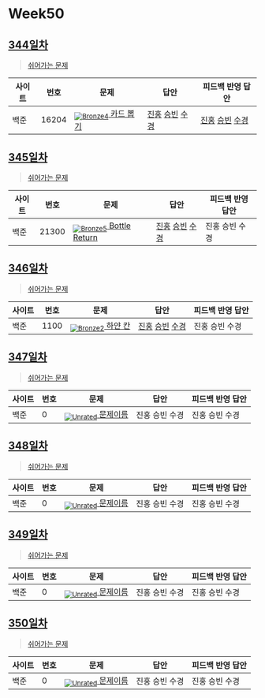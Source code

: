 <!-- tier 리스트 S -->
[Unrated]: https://user-images.githubusercontent.com/33937365/126247607-85783912-c11a-4d50-ac36-8cc7dcb75cd2.png
[NotRated]: https://user-images.githubusercontent.com/33937365/135189055-c3508249-b361-4948-8c36-a74b690cd346.png
[Bronze5]: https://user-images.githubusercontent.com/33937365/126247611-e362d727-17a4-4737-a232-5827e185ab7c.png
[Bronze4]: https://user-images.githubusercontent.com/33937365/126247612-89cbc675-e1d4-43a2-950b-1cb014dca697.png
[Bronze3]: https://user-images.githubusercontent.com/33937365/126247613-b8408610-7bc4-40f8-804f-a30a45ddbb68.png
[Bronze2]: https://user-images.githubusercontent.com/33937365/126247614-d85dc6ff-a520-4c00-82bd-eb593b156bd8.png
[Bronze1]: https://user-images.githubusercontent.com/33937365/126247616-04b2ab30-9891-4b7b-8cb4-38e99b97e834.png
<!-- tier 리스트 E -->

# Week50

## [344일차](Day344)

> [쉬어가는 문제](https://www.acmicpc.net/group/workbook/view/9797/39483)

| 사이트 | 번호 | 문제                 | 답안                | 피드백 반영 답안    |
| ------ | ---- | -------------------- | ------------------- | ------------------- |
| 백준   | 16204 | [<sub>![Bronze4]</sub> 카드 뽑기](https://www.acmicpc.net/problem/16204) | [진홍](Day344/boj16204_kjh.py) [승빈](Day344/boj16204_wsb.java) [수경](Day344/boj16204_hsk.js) | [진홍](Day344/boj16204_kjh.py) [승빈](Day344/boj16204_wsb.java) [수경](Day344/boj16204_hsk.js) |

## [345일차](Day345)

> [쉬어가는 문제](https://www.acmicpc.net/group/workbook/view/9797/39491)

| 사이트 | 번호 | 문제                 | 답안                | 피드백 반영 답안    |
| ------ | ---- | -------------------- | ------------------- | ------------------- |
| 백준   | 21300 | [<sub>![Bronze5]</sub> Bottle Return](https://www.acmicpc.net/problem/21300) | [진홍](Day345/boj21300_kjh.py) [승빈](Day345/boj21300_wsb.java) [수경](Day345/boj21300_hsk.js) | 진홍 승빈 수경 |

## [346일차](Day346)

> [쉬어가는 문제](https://www.acmicpc.net/group/workbook/view/9797/39515)

| 사이트 | 번호 | 문제                 | 답안                | 피드백 반영 답안    |
| ------ | ---- | -------------------- | ------------------- | ------------------- |
| 백준   | 1100    | [<sub>![Bronze2]</sub> 하얀 칸](https://www.acmicpc.net/problem/1100) | [진홍](Day346/boj1100_kjh.py) [승빈](Day346/boj1100_wsb.java) [수경](Day346/boj1100_hsk.js) | 진홍 승빈 수경 |

## [347일차](Day347)

> [쉬어가는 문제](문제집링크)

| 사이트 | 번호 | 문제                 | 답안                | 피드백 반영 답안    |
| ------ | ---- | -------------------- | ------------------- | ------------------- |
| 백준   | 0    | [<sub>![Unrated]</sub> 문제이름](문제링크) | 진홍 승빈 수경 | 진홍 승빈 수경 |

## [348일차](Day348)

> [쉬어가는 문제](문제집링크)

| 사이트 | 번호 | 문제                 | 답안                | 피드백 반영 답안    |
| ------ | ---- | -------------------- | ------------------- | ------------------- |
| 백준   | 0    | [<sub>![Unrated]</sub> 문제이름](문제링크) | 진홍 승빈 수경 | 진홍 승빈 수경 |

## [349일차](Day349)

> [쉬어가는 문제](문제집링크)

| 사이트 | 번호 | 문제                 | 답안                | 피드백 반영 답안    |
| ------ | ---- | -------------------- | ------------------- | ------------------- |
| 백준   | 0    | [<sub>![Unrated]</sub> 문제이름](문제링크) | 진홍 승빈 수경 | 진홍 승빈 수경 |

## [350일차](Day350)

> [쉬어가는 문제](문제집링크)

| 사이트 | 번호 | 문제                 | 답안                | 피드백 반영 답안    |
| ------ | ---- | -------------------- | ------------------- | ------------------- |
| 백준   | 0    | [<sub>![Unrated]</sub> 문제이름](문제링크) | 진홍 승빈 수경 | 진홍 승빈 수경 |
